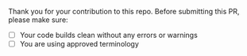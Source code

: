 Thank you for your contribution to this repo. 
Before submitting this PR, please make sure:

- [ ] Your code builds clean without any errors or warnings
- [ ] You are using approved terminology
